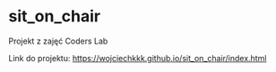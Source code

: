 # sit_on_chair
Projekt z zajęć Coders Lab

Link do projektu:
https://wojciechkkk.github.io/sit_on_chair/index.html

